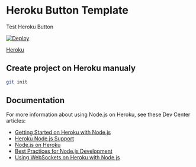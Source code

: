 # Heroku Button Template
Test Heroku Button


<a href="https://heroku.com/deploy?template=https://github.com/Pukhovskyi/test-heroku-button/main">
  <img src="https://www.herokucdn.com/deploy/button.svg" alt="Deploy">
</a>

<a href="https://heroku.com/deploy?template=https://github.com/Pukhovskyi/test-heroku-button/main">Heroku</a>


## Create project on Heroku manualy

```sh
git init

```

## Documentation

For more information about using Node.js on Heroku, see these Dev Center articles:

- [Getting Started on Heroku with Node.js](https://devcenter.heroku.com/articles/getting-started-with-nodejs)
- [Heroku Node.js Support](https://devcenter.heroku.com/articles/nodejs-support)
- [Node.js on Heroku](https://devcenter.heroku.com/categories/nodejs)
- [Best Practices for Node.js Development](https://devcenter.heroku.com/articles/node-best-practices)
- [Using WebSockets on Heroku with Node.js](https://devcenter.heroku.com/articles/node-websockets)

